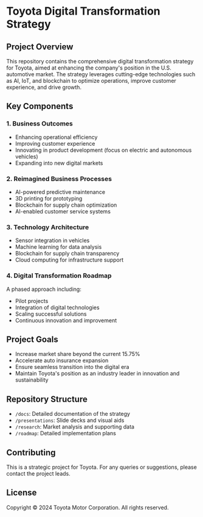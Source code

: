 
# Toyota Digital Transformation Strategy

## Project Overview
This repository contains the comprehensive digital transformation strategy for Toyota, aimed at enhancing the company's position in the U.S. automotive market. The strategy leverages cutting-edge technologies such as AI, IoT, and blockchain to optimize operations, improve customer experience, and drive growth.

## Key Components

### 1. Business Outcomes
- Enhancing operational efficiency
- Improving customer experience
- Innovating in product development (focus on electric and autonomous vehicles)
- Expanding into new digital markets

### 2. Reimagined Business Processes
- AI-powered predictive maintenance
- 3D printing for prototyping
- Blockchain for supply chain optimization
- AI-enabled customer service systems

### 3. Technology Architecture
- Sensor integration in vehicles
- Machine learning for data analysis
- Blockchain for supply chain transparency
- Cloud computing for infrastructure support

### 4. Digital Transformation Roadmap
A phased approach including:
- Pilot projects
- Integration of digital technologies
- Scaling successful solutions
- Continuous innovation and improvement

## Project Goals
- Increase market share beyond the current 15.75%
- Accelerate auto insurance expansion
- Ensure seamless transition into the digital era
- Maintain Toyota's position as an industry leader in innovation and sustainability

## Repository Structure
- `/docs`: Detailed documentation of the strategy
- `/presentations`: Slide decks and visual aids
- `/research`: Market analysis and supporting data
- `/roadmap`: Detailed implementation plans

## Contributing
This is a strategic project for Toyota. For any queries or suggestions, please contact the project leads.

## License
Copyright © 2024 Toyota Motor Corporation. All rights reserved.
